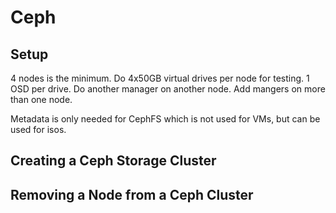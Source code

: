 # Ceph

## Setup
4 nodes is the minimum.
Do 4x50GB virtual drives per node for testing. 1 OSD per drive.
Do another manager on another node.
Add mangers on more than one node.

Metadata is only needed for CephFS which is not used for VMs, but can be used for isos.

## Creating a Ceph Storage Cluster



## Removing a Node from a Ceph Cluster
